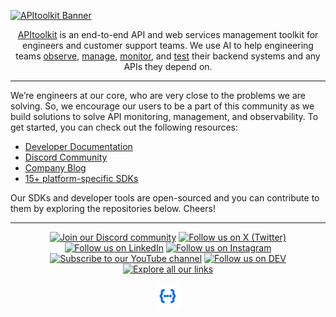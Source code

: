 [![APItoolkit Banner](https://github.com/apitoolkit/.github/blob/main/images/banner.png?raw=true)](https://apitoolkit.io?utm_campaign=devrel&utm_medium=github&utm_source=apitoolkit_github_profile)

<div align="center">
    
[APItoolkit](https://apitoolkit.io?utm_campaign=devrel&utm_medium=github&utm_source=apitoolkit_github_profile) is an end-to-end API and web services management toolkit for engineers and customer support teams. We use AI to help engineering teams [observe](https://apitoolkit.io/features/api-observability?utm_campaign=devrel&utm_medium=github&utm_source=apitoolkit_github_profile), [manage](https://apitoolkit.io/features/api-management?utm_campaign=devrel&utm_medium=github&utm_source=apitoolkit_github_profile), [monitor](https://apitoolkit.io/features/api-analytics?utm_campaign=devrel&utm_medium=github&utm_source=apitoolkit_github_profile), and [test](https://apitoolkit.io/features/error-tracking?utm_campaign=devrel&utm_medium=github&utm_source=apitoolkit_github_profile) their backend systems and any APIs they depend on.
    
</div>


---

We’re engineers at our core, who are very close to the problems we are solving. So, we encourage our users to be a part of this community as we build solutions to solve API monitoring, management, and observability. To get started, you can check out the following resources:

- [Developer Documentation](https://apitoolkit.io/docs?utm_campaign=devrel&utm_medium=github&utm_source=apitoolkit_github_profile)
- [Discord Community](https://discord.gg/dEB6EjQnKB)
- [Company Blog](https://apitoolkit.io/blog?utm_campaign=devrel&utm_medium=github&utm_source=apitoolkit_github_profile)
- [15+ platform-specific SDKs](https://github.com/topics/apitoolkit-sdk)

Our SDKs and developer tools are open-sourced and you can contribute to them by exploring the repositories below. Cheers!

---

<div align="center">

[![Join our Discord community](https://img.shields.io/badge/Discord-0068ff?style=for-the-badge&logo=discord&logoColor=white)](https://discord.gg/dEB6EjQnKB)
[![Follow us on X (Twitter)](https://img.shields.io/badge/X%20(Twitter)-0068ff?style=for-the-badge&logo=X&logoColor=white)](https://x.com/apitoolkithq)
[![Follow us on LinkedIn](https://img.shields.io/badge/LinkedIn-0068ff?style=for-the-badge&logo=linkedin&logoColor=white)](https://linkedin.com/company/apitoolkit)
[![Follow us on Instagram](https://img.shields.io/badge/Instagram-0068ff?style=for-the-badge&logo=instagram&logoColor=white)](http://instagram.com/apitoolkit)
[![Subscribe to our YouTube channel](https://img.shields.io/badge/YouTube-0068ff?style=for-the-badge&logo=youtube&logoColor=white)](https://youtube.com/@APItoolkit)
[![Follow us on DEV](https://img.shields.io/badge/DEV-0068ff?style=for-the-badge&logo=dev.to&logoColor=white)](https://dev.to/apitoolkit)
[![Explore all our links](https://img.shields.io/badge/All%20links-0068ff?style=for-the-badge&logo=linktree&logoColor=white)](https://linktr.ee/apitoolkit)

<a href="https://apitoolkit.io?utm_campaign=devrel&utm_medium=github&utm_source=apitoolkit_github_profile" target="_blank" rel="noopener noreferrer"><img src="https://github.com/apitoolkit/.github/blob/main/images/icon.png?raw=true" width="40" /></a>

</div>
